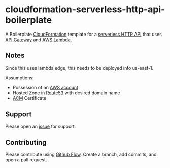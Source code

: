 # cloudformation-serverless-http-api-boilerplate

A Boilerplate [CloudFormation](https://aws.amazon.com/cloudformation/) template for a [serverless HTTP API](https://docs.aws.amazon.com/apigateway/latest/developerguide/http-api.html) that uses [API Gateway](https://aws.amazon.com/api-gateway/) and [AWS Lambda](https://aws.amazon.com/lambda/).

## Notes
Since this uses lambda edge, this needs to be deployed into us-east-1.

Assumptions:
- Possession of an [AWS account](https://aws.amazon.com/account/)
- Hosted Zone in [Route53](https://aws.amazon.com/route53/) with desired domain name
- [ACM](https://aws.amazon.com/certificate-manager/) Certificate

## Support

Please open an [issue](https://github.com/ndchristian/cloudformation-serverless-http-api-boilerplate/issues) for support.

## Contributing

Please contribute using [Github Flow](https://guides.github.com/introduction/flow/). Create a branch, add commits, and open a pull request.